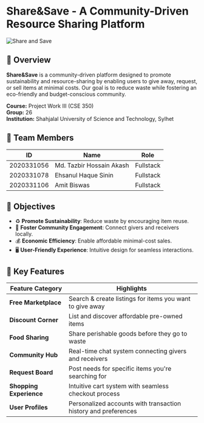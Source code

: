 # Share&Save - A Community-Driven Resource Sharing Platform

![Share and Save](https://images.yourstory.com/cs/5/79900dd0d91311e8a16045a90309d734/sustfeat-1648026643180.jpg?w=1152&fm=auto&ar=2:1&mode=crop&crop=faces)

## 📌 Overview
**Share&Save** is a community-driven platform designed to promote sustainability and resource-sharing by enabling users to give away, request, or sell items at minimal costs. Our goal is to reduce waste while fostering an eco-friendly and budget-conscious community.

**Course:** Project Work III (CSE 350)  
**Group:** 26  
**Institution:** Shahjalal University of Science and Technology, Sylhet


## 👥 Team Members
| ID          | Name                     | Role      |
|-------------|--------------------------|-----------|
| 2020331056  | Md. Tazbir Hossain Akash | Fullstack |
| 2020331078  | Ehsanul Haque Sinin      | Fullstack |
| 2020331106  | Amit Biswas              | Fullstack |


## 🎯 Objectives
- ♻️ **Promote Sustainability**: Reduce waste by encouraging item reuse.
- 🤝 **Foster Community Engagement**: Connect givers and receivers locally.
- 💰 **Economic Efficiency**: Enable affordable minimal-cost sales.
- 🖥️ **User-Friendly Experience**: Intuitive design for seamless interactions.

## 🚀 Key Features

| Feature Category        | Highlights                                                                |
|-------------------------|---------------------------------------------------------------------------|
| **Free Marketplace**    | Search & create listings for items you want to give away                  |
| **Discount Corner**     | List and discover affordable pre-owned items                              |
| **Food Sharing**        | Share perishable goods before they go to waste                            |
| **Community Hub**       | Real-time chat system connecting givers and receivers                     |
| **Request Board**       | Post needs for specific items you're searching for                        |
| **Shopping Experience** | Intuitive cart system with seamless checkout process                      |
| **User Profiles**       | Personalized accounts with transaction history and preferences            |
